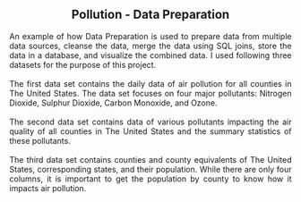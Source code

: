 <h2 align="center">Pollution - Data Preparation</h2>
<p align="justify">An example of how Data Preparation is used to prepare data from multiple data sources, cleanse the data, merge the data using SQL joins, store the data in a database, and visualize the combined data. I used following three datasets for the purpose of this project.
<br/><br/>
The first data set contains the daily data of air pollution for all counties in The United States. The data set focuses on four major pollutants: Nitrogen Dioxide, Sulphur Dioxide, Carbon Monoxide, and Ozone. 
<br/><br/>
The second data set contains data of various pollutants impacting the air quality of all counties in The United States and the summary statistics of these pollutants. 
<br/><br/>
The third data set contains counties and county equivalents of The United States, corresponding states, and their population. While there are only four columns, it is important to get the population by county to know how it impacts air pollution.</p>
